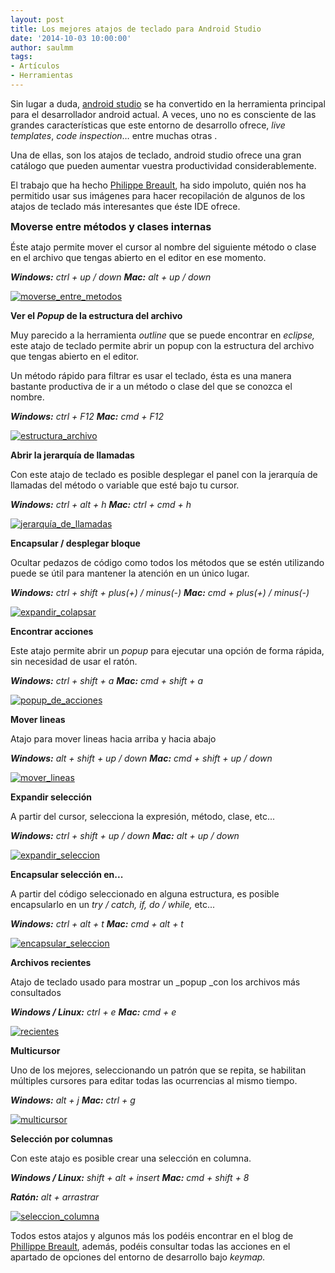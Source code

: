 ```yaml
---
layout: post
title: Los mejores atajos de teclado para Android Studio
date: '2014-10-03 10:00:00'
author: saulmm
tags:
- Artículos
- Herramientas
---
```


Sin lugar a duda, [android studio](https://developer.android.com/sdk/installing/studio.html "android studio") se ha convertido en la herramienta principal para el desarrollador android actual. A veces, uno no es consciente de las grandes características que este entorno de desarrollo ofrece, _live templates_, _code inspection_… entre muchas otras .

Una de ellas, son los atajos de teclado, android studio ofrece una gran catálogo que pueden aumentar vuestra productividad considerablemente.

<!--more-->

El trabajo que ha hecho [Philippe Breault](https://plus.google.com/u/0/+PhilippeBreault "Philippe Breault"), ha sido impoluto, quién nos ha permitido usar sus imágenes para hacer recopilación de algunos de los atajos de teclado más interesantes que éste IDE ofrece.

<span style="font-size: medium">**Moverse entre métodos y clases internas**</span>

Éste atajo permite mover el cursor al nombre del siguiente método o clase en el archivo que tengas abierto en el editor en ese momento.

_**Windows:** ctrl + up / down_
_**Mac:** alt + up / down_

[![moverse_entre_metodos](http://androcode.es/wp-content/uploads/2015/02/moverse_entre_metodos_ofmvhe.gif)](http://androcode.es/wp-content/uploads/2015/02/moverse_entre_metodos_ofmvhe.gif)

<!--more-->

**Ver el _Popup_ de la estructura del archivo**

Muy parecido a la herramienta _outline_ que se puede encontrar en _eclipse,_ este atajo de teclado permite abrir un popup con la estructura del archivo que tengas abierto en el editor.

Un método rápido para filtrar es usar el teclado, ésta es una manera bastante productiva de ir a un método o clase del que se conozca el nombre.

_**Windows:** ctrl + F12_
_**Mac:** cmd + F12_

[![estructura_archivo](http://androcode.es/wp-content/uploads/2014/10/estructura_archivo.gif)](http://androcode.es/wp-content/uploads/2014/10/estructura_archivo.gif)

**Abrir la jerarquía de llamadas**

Con este atajo de teclado es posible desplegar el panel con la jerarquía de llamadas del método o variable que esté bajo tu cursor.

_**Windows:** ctrl + alt + h_
_**Mac:** ctrl + cmd + h_

[![jerarquía_de_llamadas](http://androcode.es/wp-content/uploads/2015/02/jerarquía_de_llamadas_idk6cr.gif)](http://androcode.es/wp-content/uploads/2015/02/jerarquía_de_llamadas_idk6cr.gif)

**Encapsular / desplegar bloque**

Ocultar pedazos de código como todos los métodos que se estén utilizando puede se útil para mantener la atención en un único lugar.

_**Windows:** ctrl + shift + plus(+) / minus(-)_
_**Mac:** cmd + plus(+) / minus(-)_

[![expandir_colapsar](http://androcode.es/wp-content/uploads/2015/02/expandir_colapsar_y7nkuc.gif)](http://androcode.es/wp-content/uploads/2015/02/expandir_colapsar_y7nkuc.gif)

**Encontrar acciones**

Este atajo permite abrir un _popup_ para ejecutar una opción de forma rápida, sin necesidad de usar el ratón.

_**Windows:** ctrl + shift + a_
_**Mac:** cmd + shift + a_

[![popup_de_acciones](http://androcode.es/wp-content/uploads/2015/02/popup_de_acciones_zwny9j.gif)](http://androcode.es/wp-content/uploads/2015/02/popup_de_acciones_zwny9j.gif)

**Mover lineas**

Atajo para mover lineas hacia arriba y hacia abajo

_**Windows:** alt + shift + up / down_
_**Mac:** cmd + shift + up / down_

[![mover_lineas](http://androcode.es/wp-content/uploads/2015/02/mover_lineas_rrzj42.gif)](http://androcode.es/wp-content/uploads/2015/02/mover_lineas_rrzj42.gif)

**Expandir selección**

A partir del cursor, selecciona la expresión, método, clase, etc...

_**Windows:** ctrl + shift + up / down_
_**Mac:** alt + up / down_

[![expandir_seleccion](http://androcode.es/wp-content/uploads/2015/02/expandir_seleccion_xssmid.gif)](http://androcode.es/wp-content/uploads/2015/02/expandir_seleccion_xssmid.gif)

**Encapsular selección en...**

A partir del código seleccionado en alguna estructura, es posible encapsularlo en un _try / catch, if, do / while,_ etc...

_**Windows:** ctrl + alt + t_
_**Mac:** cmd + alt + t_

[![encapsular_seleccion](http://androcode.es/wp-content/uploads/2015/02/encapsular_seleccion_tblnk2.gif)](http://androcode.es/wp-content/uploads/2015/02/encapsular_seleccion_tblnk2.gif)

**Archivos recientes**

Atajo de teclado usado para mostrar un _popup _con los archivos más consultados

_**Windows / Linux:** ctrl + e_
_**Mac:** cmd + e_

[![recientes](http://androcode.es/wp-content/uploads/2015/02/recientes_degkxz.gif)](http://androcode.es/wp-content/uploads/2015/02/recientes_degkxz.gif)

**Multicursor**

Uno de los mejores, seleccionando un patrón que se repita, se habilitan múltiples cursores para editar todas las ocurrencias al mismo tiempo.

_**Windows:** alt + j_
_**Mac:** ctrl + g_

[![multicursor](http://androcode.es/wp-content/uploads/2015/02/multicursor_fflye4.gif)](http://androcode.es/wp-content/uploads/2015/02/multicursor_fflye4.gif)

**Selección por columnas**

Con este atajo es posible crear una selección en columna.

_**Windows / Linux:** shift + alt + insert_
_**Mac:** cmd + shift + 8_

_**Ratón:** alt + arrastrar_

[![seleccion_columna](http://androcode.es/wp-content/uploads/2015/02/seleccion_columna_vmj4oz.gif)](http://androcode.es/wp-content/uploads/2015/02/seleccion_columna_vmj4oz.gif)

Todos estos atajos y algunos más los podéis encontrar en el blog de [Phillippe Breault](http://www.developerphil.com/), además, podéis consultar todas las acciones en el apartado de opciones del entorno de desarrollo bajo _keymap._
